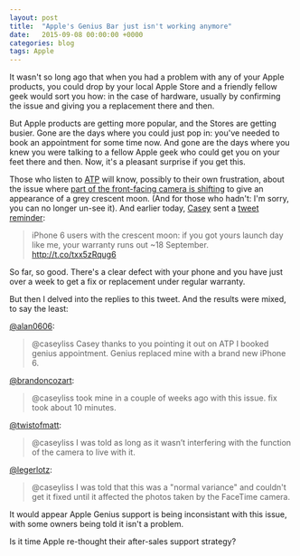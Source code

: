 ```yaml
---
layout: post
title:  "Apple's Genius Bar just isn't working anymore"
date:   2015-09-08 00:00:00 +0000
categories: blog
tags: Apple
---
```


It wasn't so long ago that when you had a problem with any of your Apple products, you could drop by your local Apple Store and a friendly fellow geek would sort you how: in the case of hardware, usually by confirming the issue and giving you a replacement there and then.

But Apple products are getting more popular, and the Stores are getting busier. Gone are the days where you could just pop in: you've needed to book an appointment for some time now. And gone are the days where you knew you were talking to a fellow Apple geek who could get you on your feet there and then. Now, it's a pleasant surprise if you get this.

Those who listen to [ATP](http://atp.fm/) will know, possibly to their own frustration, about the issue where [part of the front-facing camera is shifting](http://uk.businessinsider.com/crescentgate-problem-with-the-iphone-6-selfie-camera-2014-12) to give an appearance of a grey crescent moon. (And for those who hadn't: I'm sorry, you can no longer un-see it). And earlier today, [Casey](http://caseyliss.com/) sent a [tweet reminder](https://twitter.com/caseyliss/status/641242250446536704):

> iPhone 6 users with the crescent moon: if you got yours launch day like me, your warranty runs out ~18 September. http://t.co/txx5zRqug6

So far, so good. There's a clear defect with your phone and you have just over a week to get a fix or replacement under regular warranty.

But then I delved into the replies to this tweet. And the results were mixed, to say the least:

[@alan0606](https://twitter.com/alan0606/status/641244299162554368):

> @caseyliss Casey thanks to you pointing it out on ATP I booked genius appointment. Genius replaced mine with a brand new iPhone 6.

[@brandoncozart](https://twitter.com/brandoncozart/status/641245447164571649):

> @caseyliss took mine in a couple of weeks ago with this issue. fix took about 10 minutes.

[@twistofmatt](https://twitter.com/twistofmatt/status/641251888881491972):

> @caseyliss I was told as long as it wasn’t interfering with the function of the camera to live with it.

[@legerlotz](https://twitter.com/legerlotz/status/641243327636094976):

> @caseyliss I was told that this was a "normal variance" and couldn't get it fixed until it affected the photos taken by the FaceTime camera.

It would appear Apple Genius support is being inconsistant with this issue, with some owners being told it isn't a problem.

Is it time Apple re-thought their after-sales support strategy?

